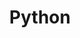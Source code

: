 ---
title: "Python"
permalink: /categories/python/
layout : category
author_profile: true
taxonomy : python
---